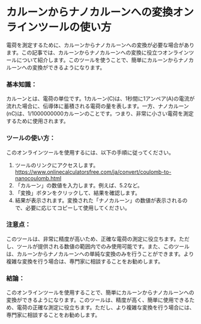 カルーンからナノカルーンへの変換オンラインツールの使い方
============================

電荷を測定するために、カルーンからナノカルーンへの変換が必要な場合があります。この記事では、カルーンからナノカルーンへの変換に役立つオンラインツールについて紹介します。このツールを使うことで、簡単にカルーンからナノカルーンへの変換ができるようになります。

### 基本知識：

カルーンとは、電荷の単位です。1カルーン(C)は、1秒間に1アンペア(A)の電流が流れた場合に、伝導体に蓄積される電荷の量を表します。一方、ナノカルーン(nC)は、1/1000000000カルーンのことです。つまり、非常に小さい電荷を測定するために使用されます。

### ツールの使い方：

このオンラインツールを使用するには、以下の手順に従ってください。

1. ツールのリンクにアクセスします。 <https://www.onlinecalculatorsfree.com/ja/convert/coulomb-to-nanocoulomb.html>
2. 「カルーン」の数値を入力します。例えば、5.2など。
3. 「変換」ボタンをクリックして、結果を確認します。
4. 結果が表示されます。変換された「ナノカルーン」の数値が表示されるので、必要に応じてコピーして使用してください。

### 注意点：

このツールは、非常に精度が高いため、正確な電荷の測定に役立ちます。ただし、ツールが提供される数値の範囲内でのみ使用可能です。また、このツールは、カルーンからナノカルーンへの単純な変換のみを行うことができます。より複雑な変換を行う場合は、専門家に相談することをお勧めします。

### 結論：

このオンラインツールを使用することで、簡単にカルーンからナノカルーンへの変換ができるようになります。このツールは、精度が高く、簡単に使用できるため、電荷の正確な測定に役立ちます。ただし、より複雑な変換を行う場合には、専門家に相談することをお勧めします。